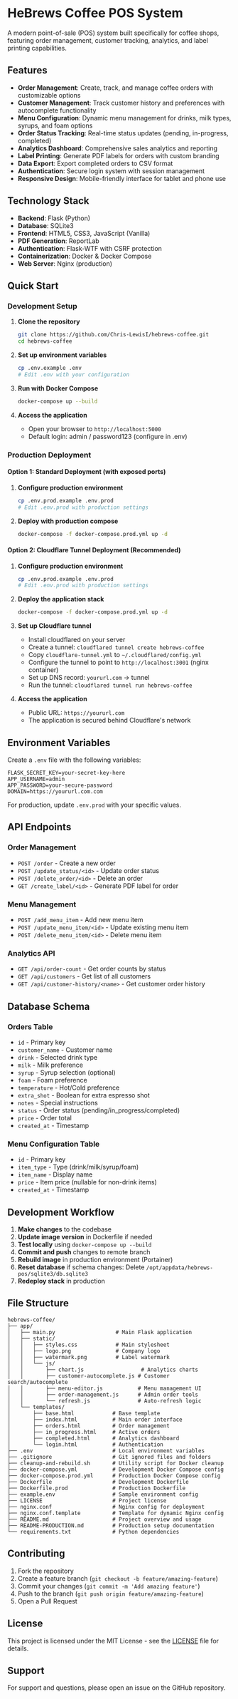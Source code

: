 # HeBrews Coffee POS System

A modern point-of-sale (POS) system built specifically for coffee shops, featuring order management, customer tracking, analytics, and label printing capabilities.

## Features

- **Order Management**: Create, track, and manage coffee orders with customizable options
- **Customer Management**: Track customer history and preferences with autocomplete functionality
- **Menu Configuration**: Dynamic menu management for drinks, milk types, syrups, and foam options
- **Order Status Tracking**: Real-time status updates (pending, in-progress, completed)
- **Analytics Dashboard**: Comprehensive sales analytics and reporting
- **Label Printing**: Generate PDF labels for orders with custom branding
- **Data Export**: Export completed orders to CSV format
- **Authentication**: Secure login system with session management
- **Responsive Design**: Mobile-friendly interface for tablet and phone use

## Technology Stack

- **Backend**: Flask (Python)
- **Database**: SQLite3
- **Frontend**: HTML5, CSS3, JavaScript (Vanilla)
- **PDF Generation**: ReportLab
- **Authentication**: Flask-WTF with CSRF protection
- **Containerization**: Docker & Docker Compose
- **Web Server**: Nginx (production)

## Quick Start

### Development Setup

1. **Clone the repository**
   ```bash
   git clone https://github.com/Chris-LewisI/hebrews-coffee.git
   cd hebrews-coffee
   ```

2. **Set up environment variables**
   ```bash
   cp .env.example .env
   # Edit .env with your configuration
   ```

3. **Run with Docker Compose**
   ```bash
   docker-compose up --build
   ```

4. **Access the application**
   - Open your browser to `http://localhost:5000`
   - Default login: admin / password123 (configure in .env)

### Production Deployment

#### Option 1: Standard Deployment (with exposed ports)
1. **Configure production environment**
   ```bash
   cp .env.prod.example .env.prod
   # Edit .env.prod with production settings
   ```

2. **Deploy with production compose**
   ```bash
   docker-compose -f docker-compose.prod.yml up -d
   ```

#### Option 2: Cloudflare Tunnel Deployment (Recommended)
1. **Configure production environment**
   ```bash
   cp .env.prod.example .env.prod
   # Edit .env.prod with production settings
   ```

2. **Deploy the application stack**
   ```bash
   docker-compose -f docker-compose.prod.yml up -d
   ```

3. **Set up Cloudflare tunnel**
   - Install cloudflared on your server
   - Create a tunnel: `cloudflared tunnel create hebrews-coffee`
   - Copy `cloudflare-tunnel.yml` to `~/.cloudflared/config.yml`
   - Configure the tunnel to point to `http://localhost:3001` (nginx container)
   - Set up DNS record: `yoururl.com` → tunnel
   - Run the tunnel: `cloudflared tunnel run hebrews-coffee`

4. **Access the application**
   - Public URL: `https://yoururl.com`
   - The application is secured behind Cloudflare's network

## Environment Variables

Create a `.env` file with the following variables:

```env
FLASK_SECRET_KEY=your-secret-key-here
APP_USERNAME=admin
APP_PASSWORD=your-secure-password
DOMAIN=https://yoururl.com.com
```

For production, update `.env.prod` with your specific values.

## API Endpoints

### Order Management
- `POST /order` - Create a new order
- `POST /update_status/<id>` - Update order status
- `POST /delete_order/<id>` - Delete an order
- `GET /create_label/<id>` - Generate PDF label for order

### Menu Management
- `POST /add_menu_item` - Add new menu item
- `POST /update_menu_item/<id>` - Update existing menu item
- `POST /delete_menu_item/<id>` - Delete menu item

### Analytics API
- `GET /api/order-count` - Get order counts by status
- `GET /api/customers` - Get list of all customers
- `GET /api/customer-history/<name>` - Get customer order history

## Database Schema

### Orders Table
- `id` - Primary key
- `customer_name` - Customer name
- `drink` - Selected drink type
- `milk` - Milk preference
- `syrup` - Syrup selection (optional)
- `foam` - Foam preference
- `temperature` - Hot/Cold preference
- `extra_shot` - Boolean for extra espresso shot
- `notes` - Special instructions
- `status` - Order status (pending/in_progress/completed)
- `price` - Order total
- `created_at` - Timestamp

### Menu Configuration Table
- `id` - Primary key
- `item_type` - Type (drink/milk/syrup/foam)
- `item_name` - Display name
- `price` - Item price (nullable for non-drink items)
- `created_at` - Timestamp

## Development Workflow

1. **Make changes** to the codebase
2. **Update image version** in Dockerfile if needed
3. **Test locally** using `docker-compose up --build`
4. **Commit and push** changes to remote branch
5. **Rebuild image** in production environment (Portainer)
6. **Reset database** if schema changes: Delete `/opt/appdata/hebrews-pos/sqlite3/db.sqlite3`
7. **Redeploy stack** in production

## File Structure

```
hebrews-coffee/
├── app/
│   ├── main.py                   # Main Flask application
│   ├── static/
│   │   ├── styles.css            # Main stylesheet
│   │   ├── logo.png              # Company logo
│   │   ├── watermark.png         # Label watermark
│   │   └── js/
│   │       ├── chart.js                  # Analytics charts
│   │       ├── customer-autocomplete.js # Customer search/autocomplete
│   │       ├── menu-editor.js           # Menu management UI
│   │       ├── order-management.js      # Admin order tools
│   │       └── refresh.js               # Auto-refresh logic
│   └── templates/
│       ├── base.html            # Base template
│       ├── index.html           # Main order interface
│       ├── orders.html          # Order management
│       ├── in_progress.html     # Active orders
│       ├── completed.html       # Analytics dashboard
│       └── login.html           # Authentication
├── .env                         # Local environment variables
├── .gitignore                   # Git ignored files and folders
├── cleanup-and-rebuild.sh       # Utility script for Docker cleanup
├── docker-compose.yml           # Development Docker Compose config
├── docker-compose.prod.yml      # Production Docker Compose config
├── Dockerfile                   # Development Dockerfile
├── Dockerfile.prod              # Production Dockerfile
├── example.env                  # Sample environment config
├── LICENSE                      # Project license
├── nginx.conf                   # Nginx config for deployment
├── nginx.conf.template          # Template for dynamic Nginx config
├── README.md                    # Project overview and usage
├── README-PRODUCTION.md         # Production setup documentation
└── requirements.txt             # Python dependencies
```

## Contributing

1. Fork the repository
2. Create a feature branch (`git checkout -b feature/amazing-feature`)
3. Commit your changes (`git commit -m 'Add amazing feature'`)
4. Push to the branch (`git push origin feature/amazing-feature`)
5. Open a Pull Request

## License

This project is licensed under the MIT License - see the [LICENSE](LICENSE) file for details.

## Support

For support and questions, please open an issue on the GitHub repository.
